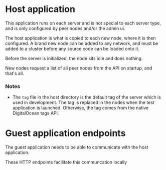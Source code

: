 # Host application
This application runs on each server and is not special to each server type, and
is only configured by peer nodes and/or the admin ui.

The host application is what is copied to each new node, where it is then
configured. A brand new node can be added to any network, and must be added to
a cluster before any source code can be loaded onto it.

Before the server is initialized, the node sits idle and does nothing.

New nodes request a list of all peer nodes from the API on startup, and that's
all.

### Notes
* The `tag` file in the host directory is the default tag of the server which is
used in development. The tag is replaced in the nodes when the test application
is launched. Otherwise, the tag comes from the native DigitalOcean tags API.


# Guest application endpoints
The guest application needs to be able to communicate with the host application.

These HTTP endpoints facilitate this communcation locally
